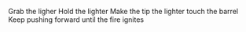 Grab the ligher
Hold the lighter
Make the tip the lighter touch the barrel
Keep pushing forward until the fire ignites
